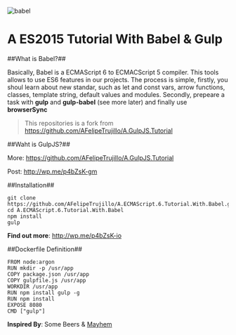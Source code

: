 ![babel](https://andresfelipetrujillodotcom1.files.wordpress.com/2016/07/babel-1.png)
# A ES2015 Tutorial With Babel & Gulp #

##What is Babel?##

Basically, Babel is a ECMAScript 6 to ECMACScript 5 compiler. This tools allows to use
ES6 features in our projects. The process is simple, firstly, you shoul learn about new
standar, such as let and const vars, arrow functions, classes, template string, default
values and modules. Secondly, prepeare a task with **gulp** and **gulp-babel** 
(see more later) and finally use **browserSync**

> This repositories is a fork from https://github.com/AFelipeTrujillo/A.GulpJS.Tutorial

##Waht is GulpJS?##

More: https://github.com/AFelipeTrujillo/A.GulpJS.Tutorial

Post: http://wp.me/p4bZsK-gm

##Installation##

```
git clone https://github.com/AFelipeTrujillo/A.ECMAScript.6.Tutorial.With.Babel.git
cd A.ECMAScript.6.Tutorial.With.Babel
npm install
gulp
```

**Find out more**: http://wp.me/p4bZsK-io

##Dockerfile Definition##

```unix
FROM node:argon
RUN mkdir -p /usr/app
COPY package.json /usr/app
COPY gulpfile.js /usr/app
WORKDIR /usr/app
RUN npm install gulp -g
RUN npm install
EXPOSE 8080
CMD ["gulp"]
```

**Inspired By**: Some Beers & [Mayhem](https://open.spotify.com/album/4O9K2VUsGve0wJl49AG0Mu)
